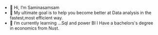- 👋 Hi, I’m Saminasamsam
- 👀 My ultimate goal is to help you become better at Data analysis in the fastest,most efficient way.
- 🌱 I’m currently learning ...Sql and power BI
I Have a bachelors's degree in economics from Nust.


